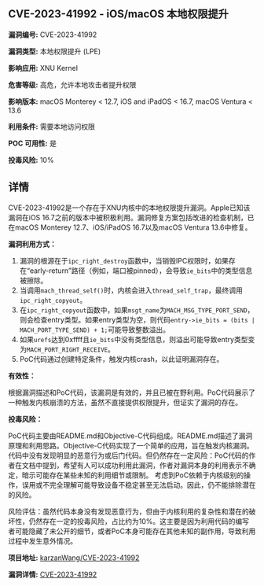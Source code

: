 ## CVE-2023-41992 - iOS/macOS 本地权限提升

**漏洞编号:** CVE-2023-41992

**漏洞类型:** 本地权限提升 (LPE)

**影响应用:** XNU Kernel

**危害等级:** 高危，允许本地攻击者提升权限

**影响版本:** macOS Monterey < 12.7, iOS and iPadOS < 16.7, macOS Ventura < 13.6

**利用条件:** 需要本地访问权限

**POC 可用性:** 是

**投毒风险:** 10%

## 详情

CVE-2023-41992是一个存在于XNU内核中的本地权限提升漏洞。Apple已知该漏洞在iOS 16.7之前的版本中被积极利用。漏洞修复方案包括改进的检查机制，已在macOS Monterey 12.7、iOS/iPadOS 16.7以及macOS Ventura 13.6中修复。

**漏洞利用方式：**

1.  漏洞的根源在于`ipc_right_destroy`函数中，当销毁IPC权限时，如果存在“early-return”路径（例如，端口被pinned），会导致`ie_bits`中的类型信息被擦除。
2.  当调用`mach_thread_self()`时，内核会进入`thread_self_trap`，最终调用`ipc_right_copyout`。
3.  在`ipc_right_copyout`函数中，如果`msgt_name`为`MACH_MSG_TYPE_PORT_SEND`，则会检查entry类型。如果entry类型为空，则代码`entry->ie_bits = (bits | MACH_PORT_TYPE_SEND) + 1;`可能导致整数溢出。
4.  如果`urefs`达到0xffff且`ie_bits`中没有类型信息，则溢出可能导致entry类型变为`MACH_PORT_RIGHT_RECEIVE`。
5. PoC代码通过创建特定条件，触发内核crash，以此证明漏洞存在。

**有效性：**

根据漏洞描述和PoC代码，该漏洞是有效的，并且已被在野利用。PoC代码展示了一种触发内核崩溃的方法，虽然不直接提供权限提升，但证实了漏洞的存在。

**投毒风险：**

PoC代码主要由README.md和Objective-C代码组成。README.md描述了漏洞原理和利用思路。Objective-C代码实现了一个简单的应用，旨在触发内核漏洞。代码中没有发现明显的恶意行为或后门代码。但仍然存在一定风险：PoC代码的作者在文档中提到，希望有人可以成功利用此漏洞，作者对漏洞本身的利用表示不确定，暗示可能存在某些未知的利用细节或限制。 考虑到PoC依赖于内核级别的操作，误用或不完全理解可能导致设备不稳定甚至无法启动。因此，仍不能排除潜在的风险。

风险评估：虽然代码本身没有发现恶意行为，但由于内核利用的复杂性和潜在的破坏性，仍然存在一定的投毒风险，占比约为10%。这主要是因为利用代码的编写者可能隐藏了未公开的细节，或者PoC本身可能存在其他未知的副作用，导致利用过程中发生意外情况。

**项目地址:** [karzanWang/CVE-2023-41992](https://github.com/karzanWang/CVE-2023-41992)

**漏洞详情:** [CVE-2023-41992](https://nvd.nist.gov/vuln/detail/CVE-2023-41992)